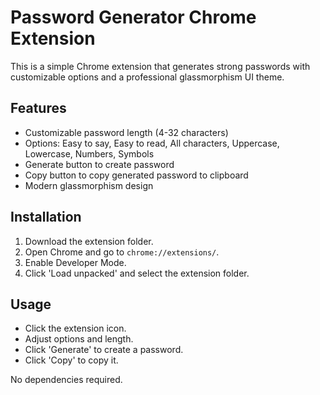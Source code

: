 # Password Generator Chrome Extension

This is a simple Chrome extension that generates strong passwords with customizable options and a professional glassmorphism UI theme.

## Features
- Customizable password length (4-32 characters)
- Options: Easy to say, Easy to read, All characters, Uppercase, Lowercase, Numbers, Symbols
- Generate button to create password
- Copy button to copy generated password to clipboard
- Modern glassmorphism design

## Installation
1. Download the extension folder.
2. Open Chrome and go to `chrome://extensions/`.
3. Enable Developer Mode.
4. Click 'Load unpacked' and select the extension folder.

## Usage
- Click the extension icon.
- Adjust options and length.
- Click 'Generate' to create a password.
- Click 'Copy' to copy it.

No dependencies required.